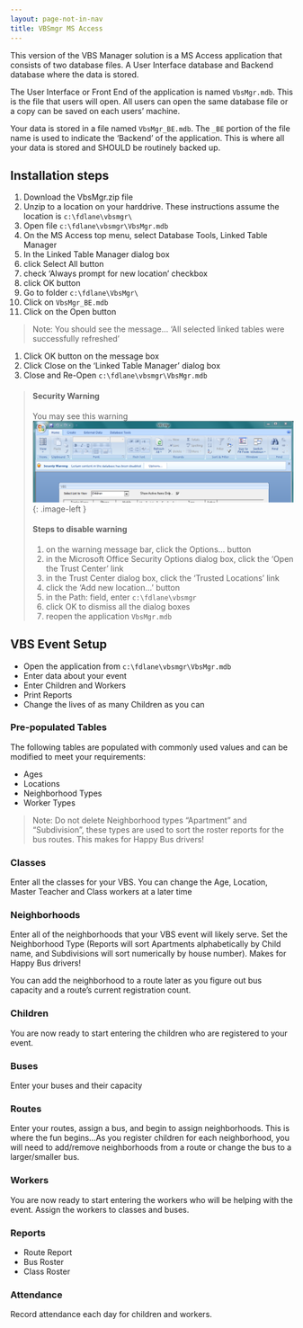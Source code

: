 ```yaml
---
layout: page-not-in-nav
title: VBSmgr MS Access
---
```

This version of the VBS Manager solution is a MS Access application that consists of two database files. A User Interface database and Backend database where the data is stored.

The User Interface or Front End of the application is named `VbsMgr.mdb`. This is the file that users will open. All users can open the same database file or a copy can be saved on each users’ machine.

Your data is stored in a file named `VbsMgr_BE.mdb`. The `_BE` portion of the file name is used to indicate the ‘Backend’ of the application. This is where all your data is stored and SHOULD be routinely backed up.

## Installation steps
1. Download the VbsMgr.zip file
1. Unzip to a location on your harddrive. These instructions assume the location is  `c:\fdlane\vbsmgr\`
1. Open file `c:\fdlane\vbsmgr\VbsMgr.mdb`
1. On the MS Access top menu,  select Database Tools, Linked Table Manager
1. In the Linked Table Manager dialog box
1. click Select All button
1. check ‘Always prompt for new location’  checkbox
1. click OK button
1. Go to folder `c:\fdlane\VbsMgr\`
1. Click on `VbsMgr_BE.mdb`
1. Click on the Open button
>Note: You should see the message…
>‘All selected linked tables were successfully refreshed’
1. Click OK button on the message box
1. Click Close on the ‘Linked Table Manager’ dialog box
1. Close and Re-Open `c:\fdlane\vbsmgr\VbsMgr.mdb`

> #### Security Warning
> You may see this warning
> ![](/images/security-warning-ms-access.png){: .image-left }
> 
> #### Steps to disable warning
> 1. on the warning message bar, click the Options… button
> 1. in the Microsoft Office Security Options dialog box, click the ‘Open the Trust Center’ link
> 1. in the Trust Center dialog box, click the ‘Trusted Locations’ link
> 1. click the ‘Add new location…’ button
> 1. in the Path: field, enter `c:\fdlane\vbsmgr`
> 1. click OK to dismiss all the dialog boxes
> 1. reopen the application `VbsMgr.mdb`

## VBS Event Setup
- Open the application from `c:\fdlane\vbsmgr\VbsMgr.mdb`
- Enter data about your event
- Enter Children and Workers
- Print Reports
- Change the lives of as many Children as you can

### Pre-populated Tables

The following tables are populated with commonly used values and can be modified to meet your requirements:

- Ages
- Locations
- Neighborhood Types
- Worker Types
> Note: Do not delete Neighborhood types “Apartment” and “Subdivision”, these types are used to sort the roster reports for the bus routes. This makes for Happy Bus drivers!

### Classes

Enter all the classes for your VBS.  You can change the Age, Location, Master Teacher and Class workers at a later time

### Neighborhoods

Enter all of the neighborhoods that your VBS event will likely serve. Set the Neighborhood Type (Reports will sort Apartments alphabetically by Child name, and Subdivisions will sort numerically by house number). Makes for Happy Bus drivers!

You can add the neighborhood to a route later as you figure out bus capacity and a route’s current registration count.

### Children

You are now ready to start entering the children who are registered to your event.

### Buses

Enter your buses and their capacity

### Routes

Enter your routes,  assign a bus, and begin to assign neighborhoods.  This is where the fun begins…As you register children for each neighborhood, you will need to add/remove neighborhoods from a route or change the bus to a larger/smaller bus.

### Workers

You are now ready to start entering the workers who will be helping with the event.  Assign the workers to classes and buses.

### Reports

- Route Report
- Bus Roster
- Class Roster

### Attendance

Record attendance each day for children and workers.